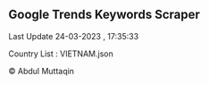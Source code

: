 

## Google Trends Keywords Scraper 
 
Last Update 24-03-2023 , 17:35:33

Country List :
VIETNAM.json



© Abdul Muttaqin 
